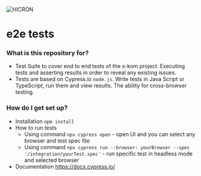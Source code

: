 ![HICRON](https://bulldogjob.pl/system/companies/logos/000/000/236/original/Hicron_Primary_Logotype_RGB.jpg)

# e2e tests

### What is this repository for?

- Test Suite to cover end to end tests of the x-kom project. Executing tests and asserting results in order to reveal any existing issues.
- Tests are based on Cypress.io `node.js`. Write tests in Java Script or TypeScript, run them and view results. The ability for cross-browser testing.

### How do I get set up?

- Installation
  `npm install`
- How to run tests
  - Using command `npx cypress open` - open UI and you can select any browser and test spec file
  - Using command `npx cypress run --browser: yourBrowser --spec '/integration/yourTest.spec'` - run specific test in headless mode and selected browser
- Documentation
  https://docs.cypress.io/
